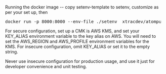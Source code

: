 Running the docker image -- copy setenv-template to setenv, customize
as per your set up, then

<pre>
docker run -p 8000:8000 --env-file ./setenv  xtracdev/atompub --linkhost localhost:8000 --listenaddr :8000
</pre>

For secure configuration, set up a CMK is AWS KMS, and set your KEY_ALIAS
environment variable to the key alias on AWS. You will need to set 
the AWS_REGION and AWS_PROFILE environment variables for the KMS. For 
insecure configuration, omit KEY_ALIAS or set it to the empty string.

Never use insecure configuration for production usage, and use it just
for developer convenience and unit testing.